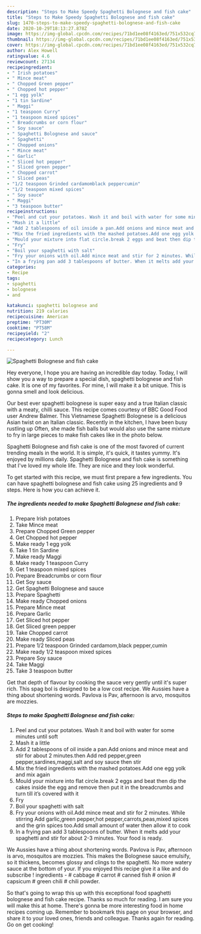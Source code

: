 ```yaml
---
description: "Steps to Make Speedy Spaghetti Bolognese and fish cake"
title: "Steps to Make Speedy Spaghetti Bolognese and fish cake"
slug: 1470-steps-to-make-speedy-spaghetti-bolognese-and-fish-cake
date: 2020-10-29T18:13:27.878Z
image: https://img-global.cpcdn.com/recipes/71bd1ee08f4163ed/751x532cq70/spaghetti-bolognese-and-fish-cake-recipe-main-photo.jpg
thumbnail: https://img-global.cpcdn.com/recipes/71bd1ee08f4163ed/751x532cq70/spaghetti-bolognese-and-fish-cake-recipe-main-photo.jpg
cover: https://img-global.cpcdn.com/recipes/71bd1ee08f4163ed/751x532cq70/spaghetti-bolognese-and-fish-cake-recipe-main-photo.jpg
author: Alex Howell
ratingvalue: 4.6
reviewcount: 27134
recipeingredient:
- " Irish potatoes"
- " Mince meat"
- " Chopped Green pepper"
- " Chopped hot pepper"
- "1 egg yolk"
- "1 tin Sardine"
- " Maggi"
- "1 teaspoon Curry"
- "1 teaspoon mixed spices"
- " Breadcrumbs or corn flour"
- " Soy sauce"
- " Spaghetti Bolognese and sauce"
- " Spaghetti"
- " Chopped onions"
- " Mince meat"
- " Garlic"
- " Sliced hot pepper"
- " Sliced green pepper"
- " Chopped carrot"
- " Sliced peas"
- "1/2 teaspoon Grinded cardamomblack peppercumin"
- "1/2 teaspoon mixed spices"
- " Soy sauce"
- " Maggi"
- "3 teaspoon butter"
recipeinstructions:
- "Peel and cut your potatoes. Wash it and boil with water for some minutes until soft"
- "Mash it a little"
- "Add 2 tablespoons of oil inside a pan.Add onions and mince meat and stir for about 2 minutes.then Add red pepper,green pepper,sardines,maggi,salt and soy sauce then stir"
- "Mix the fried ingredients with the mashed potatoes.Add one egg yolk and mix again"
- "Mould your mixture into flat circle.break 2 eggs and beat then dip the cakes inside the egg and remove then put it in the breadcrumbs and turn till it’s covered with it"
- "Fry"
- "Boil your spaghetti with salt"
- "Fry your onions with oil.Add mince meat and stir for 2 minutes. While stirring Add garlic,green pepper,hot pepper,carrots,peas,mixed spices and the grin spices too.Add small amount of water then allow it to cook"
- "In a frying pan add 3 tablespoons of butter. When it melts add your spaghetti and stir for about 2-3 minutes. Your food is ready."
categories:
- Recipe
tags:
- spaghetti
- bolognese
- and

katakunci: spaghetti bolognese and 
nutrition: 219 calories
recipecuisine: American
preptime: "PT30M"
cooktime: "PT58M"
recipeyield: "2"
recipecategory: Lunch

---
```



![Spaghetti Bolognese and fish cake](https://img-global.cpcdn.com/recipes/71bd1ee08f4163ed/751x532cq70/spaghetti-bolognese-and-fish-cake-recipe-main-photo.jpg)

Hey everyone, I hope you are having an incredible day today. Today, I will show you a way to prepare a special dish, spaghetti bolognese and fish cake. It is one of my favorites. For mine, I will make it a bit unique. This is gonna smell and look delicious.

Our best ever spaghetti bolognese is super easy and a true Italian classic with a meaty, chilli sauce. This recipe comes courtesy of BBC Good Food user Andrew Balmer. This Vietnamese Spaghetti Bolognese is a delicious Asian twist on an Italian classic. Recently in the kitchen, I have been busy rustling up Often, she made fish balls but would also use the same mixture to fry in large pieces to make fish cakes like in the photo below.

Spaghetti Bolognese and fish cake is one of the most favored of current trending meals in the world. It is simple, it's quick, it tastes yummy. It's enjoyed by millions daily. Spaghetti Bolognese and fish cake is something that I've loved my whole life. They are nice and they look wonderful.


To get started with this recipe, we must first prepare a few ingredients. You can have spaghetti bolognese and fish cake using 25 ingredients and 9 steps. Here is how you can achieve it.

<!--inarticleads1-->

##### The ingredients needed to make Spaghetti Bolognese and fish cake:

1. Prepare  Irish potatoes
1. Take  Mince meat
1. Prepare  Chopped Green pepper
1. Get  Chopped hot pepper
1. Make ready 1 egg yolk
1. Take 1 tin Sardine
1. Make ready  Maggi
1. Make ready 1 teaspoon Curry
1. Get 1 teaspoon mixed spices
1. Prepare  Breadcrumbs or corn flour
1. Get  Soy sauce
1. Get  Spaghetti Bolognese and sauce
1. Prepare  Spaghetti
1. Make ready  Chopped onions
1. Prepare  Mince meat
1. Prepare  Garlic
1. Get  Sliced hot pepper
1. Get  Sliced green pepper
1. Take  Chopped carrot
1. Make ready  Sliced peas
1. Prepare 1/2 teaspoon Grinded cardamom,black pepper,cumin
1. Make ready 1/2 teaspoon mixed spices
1. Prepare  Soy sauce
1. Take  Maggi
1. Take 3 teaspoon butter


Get that depth of flavour by cooking the sauce very gently until it&#39;s super rich. This spag bol is designed to be a low cost recipe. We Aussies have a thing about shortening words. Pavlova is Pav, afternoon is arvo, mosquitos are mozzies. 

<!--inarticleads2-->

##### Steps to make Spaghetti Bolognese and fish cake:

1. Peel and cut your potatoes. Wash it and boil with water for some minutes until soft
1. Mash it a little
1. Add 2 tablespoons of oil inside a pan.Add onions and mince meat and stir for about 2 minutes.then Add red pepper,green pepper,sardines,maggi,salt and soy sauce then stir
1. Mix the fried ingredients with the mashed potatoes.Add one egg yolk and mix again
1. Mould your mixture into flat circle.break 2 eggs and beat then dip the cakes inside the egg and remove then put it in the breadcrumbs and turn till it’s covered with it
1. Fry
1. Boil your spaghetti with salt
1. Fry your onions with oil.Add mince meat and stir for 2 minutes. While stirring Add garlic,green pepper,hot pepper,carrots,peas,mixed spices and the grin spices too.Add small amount of water then allow it to cook
1. In a frying pan add 3 tablespoons of butter. When it melts add your spaghetti and stir for about 2-3 minutes. Your food is ready.


We Aussies have a thing about shortening words. Pavlova is Pav, afternoon is arvo, mosquitos are mozzies. This makes the Bolognese sauce emulsify, so it thickens, becomes glossy and clings to the spaghetti. No more watery sauce at the bottom of your. If you enjoyed this recipe give it a like and do subscribe ! ingredients - # cabbage # carrot # canned fish # onion # capsicum # green chili # chili powder. 

So that's going to wrap this up with this exceptional food spaghetti bolognese and fish cake recipe. Thanks so much for reading. I am sure you will make this at home. There's gonna be more interesting food in home recipes coming up. Remember to bookmark this page on your browser, and share it to your loved ones, friends and colleague. Thanks again for reading. Go on get cooking!
